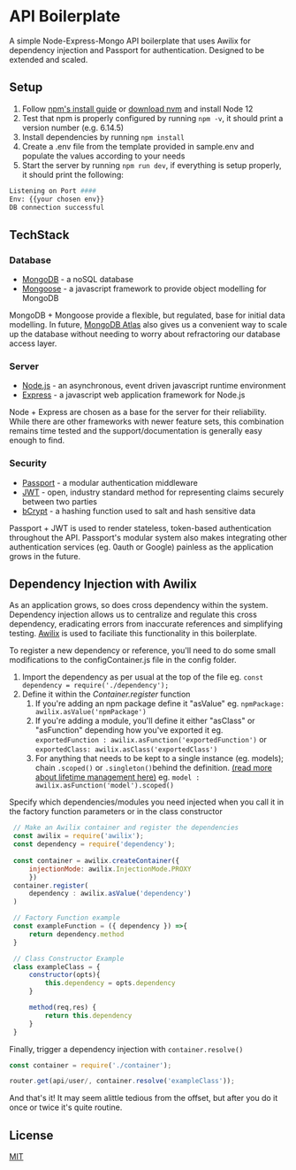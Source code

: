 # API Boilerplate

A simple Node-Express-Mongo API boilerplate that uses Awilix for dependency injection and Passport for authentication. Designed to be extended and scaled.

## Setup
1. Follow [npm's install guide](https://www.npmjs.com/get-npm) or [download nvm](https://github.com/nvm-sh/nvm/blob/master/README.md#install-script) and install Node 12
2. Test that npm is properly configured by running `npm -v`, it should print a version number (e.g. 6.14.5)
3. Install dependencies by running `npm install`
4. Create a .env file  from the template provided in sample.env and populate the values according to your needs
5. Start the server by running `npm run dev`, if everything is setup properly, it should print the following: 
```bash
Listening on Port ####
Env: {{your chosen env}} 
DB connection successful
``` 
## TechStack

### Database
- [MongoDB](https://www.mongodb.com/) - a noSQL database 
- [Mongoose](https://mongoosejs.com/) - a javascript framework to provide object modelling for MongoDB

MongoDB + Mongoose provide a flexible, but regulated, base for initial data modelling. In future, [MongoDB Atlas](https://www.mongodb.com/cloud/atlas) also gives us a convenient way to scale up the database without needing to worry about refractoring our database access layer. 


### Server
- [Node.js](https://nodejs.org) - an asynchronous, event driven javascript runtime environment
- [Express](https://expressjs.com/) - a javascript web application framework for Node.js

Node + Express are chosen as a base for the server for their reliability. While there are other frameworks with newer feature sets, this combination remains time tested and the support/documentation is generally easy enough to find.

### Security
- [Passport](http://www.passportjs.org) - a modular authentication middleware
- [JWT](https://github.com/auth0/node-jsonwebtoken) - open, industry standard method for representing claims securely between two parties
- [bCrypt](https://github.com/dcodeIO/bcrypt.js#readme) - a hashing function used to salt and hash sensitive data



Passport + JWT is used to render stateless, token-based authentication throughout the API. Passport's modular system also makes integrating other authentication services (eg. 0auth or Google) painless as the application grows in the future.

## Dependency Injection with Awilix

As an application grows, so does cross dependency within the system. Dependency injection allows us to centralize and regulate this cross dependency, eradicating errors from inaccurate references and simplifying testing. [Awilix](https://github.com/jeffijoe/awilix) is used to faciliate this functionality in this boilerplate.

To register a new dependency or reference, you'll need to do some small modifications to the configContainer.js file in the config folder.

1. Import the dependency as per usual at the top of the file eg. `const dependency = require('./dependency');`
2. Define it within the _Container.register_ function
   1. If you're adding an npm package define it "asValue" eg. `npmPackage: awilix.asValue('npmPackage')`
   2. If you're adding a module, you'll define it either "asClass" or "asFunction" depending how you've exported it eg. `exportedFunction : awilix.asFunction('exportedFunction')` or `exportedClass: awilix.asClass('exportedClass')`
   3. For anything that needs to be kept to a single instance (eg. models); chain `.scoped()` or `.singleton()`behind the definition. [(read more about lifetime management here)](https://github.com/jeffijoe/awilix#lifetimemanagement)
    eg. `model : awilix.asFunction('model').scoped()`

Specify which dependencies/modules you need injected when you call it in the factory function parameters or in the class constructor 
   ```javascript
    // Make an Awilix container and register the dependencies
    const awilix = require('awilix');
    const dependency = require('dependency');
    
    const container = awilix.createContainer({
        injectionMode: awilix.InjectionMode.PROXY
        })
    container.register(
        dependency : awilix.asValue('dependency')
    )

    // Factory Function example
    const exampleFunction = ({ dependency }) =>{
        return dependency.method
    }

    // Class Constructor Example
    class exampleClass = {
        constructor(opts){
            this.dependency = opts.dependency
        }

        method(req,res) {
            return this.dependency
        }
    }
   ```
Finally, trigger a dependency injection with `container.resolve()` 
   ```javascript
   const container = require('./container');

   router.get(api/user/, container.resolve('exampleClass'));
   ```

And that's it! It may seem alittle tedious from the offset, but after you do it once or twice it's quite routine. 

## License

[MIT](https://choosealicense.com/licenses/mit/)
